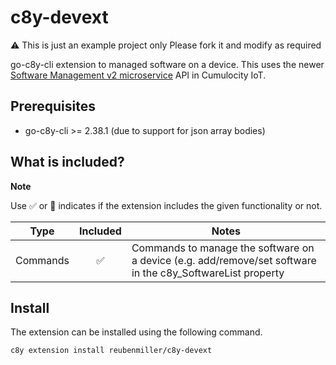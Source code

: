 # c8y-devext

:warning: This is just an example project only Please fork it and modify as required

go-c8y-cli extension to managed software on a device. This uses the newer [Software Management v2 microservice](https://cumulocity.com/guides/reference/device-management-library/#adding-software-packages) API in Cumulocity IoT.

## Prerequisites

* go-c8y-cli >= 2.38.1 (due to support for json array bodies)

## What is included?

**Note**

Use ✅ or 🔲 indicates if the extension includes the given functionality or not.


|Type|Included|Notes|
|----|:-:|-----|
|Commands|✅|Commands to manage the software on a device (e.g. add/remove/set software in the c8y_SoftwareList property|

## Install

The extension can be installed using the following command.

```sh
c8y extension install reubenmiller/c8y-devext
```
